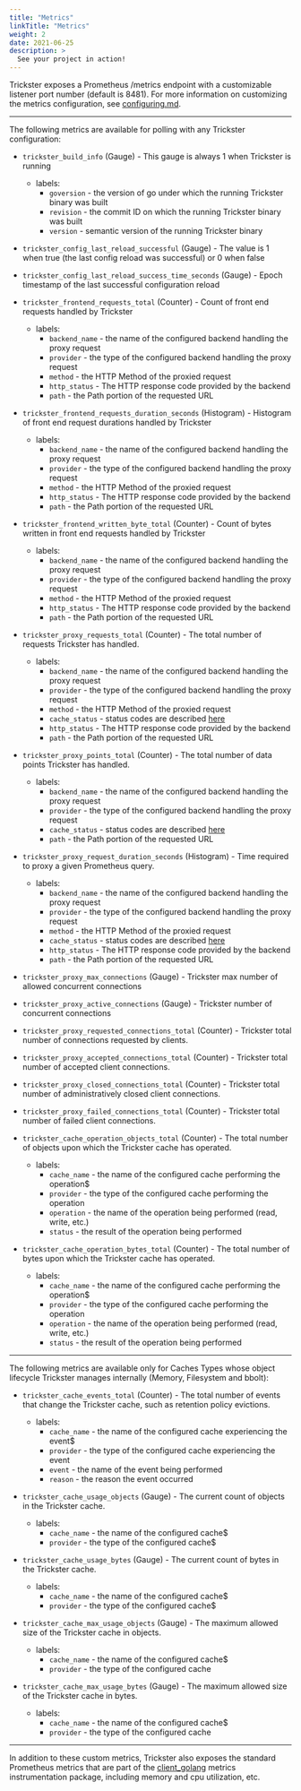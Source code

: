 ```yaml
---
title: "Metrics"
linkTitle: "Metrics"
weight: 2
date: 2021-06-25
description: >
  See your project in action!
---
```


Trickster exposes a Prometheus /metrics endpoint with a customizable listener port number (default is 8481). For more information on customizing the metrics configuration, see [configuring.md](configuring.md).

---

The following metrics are available for polling with any Trickster configuration:

* `trickster_build_info` (Gauge) - This gauge is always 1 when Trickster is running
  * labels:
    * `goversion` - the version of go under which the running Trickster binary was built
    * `revision` - the commit ID on which the running Trickster binary was built
    * `version` - semantic version of the running Trickster binary

* `trickster_config_last_reload_successful` (Gauge) - The value is 1 when true (the last config reload was successful) or 0 when false

* `trickster_config_last_reload_success_time_seconds` (Gauge) - Epoch timestamp of the last successful configuration reload

* `trickster_frontend_requests_total` (Counter) - Count of front end requests handled by Trickster
  * labels:
    * `backend_name` - the name of the configured backend handling the proxy request
    * `provider` - the type of the configured backend handling the proxy request
    * `method` - the HTTP Method of the proxied request
    * `http_status` - The HTTP response code provided by the backend
    * `path` - the Path portion of the requested URL

* `trickster_frontend_requests_duration_seconds` (Histogram) - Histogram of front end request durations handled by Trickster
  * labels:
    * `backend_name` - the name of the configured backend handling the proxy request
    * `provider` - the type of the configured backend handling the proxy request
    * `method` - the HTTP Method of the proxied request
    * `http_status` - The HTTP response code provided by the backend
    * `path` - the Path portion of the requested URL

* `trickster_frontend_written_byte_total` (Counter) - Count of bytes written in front end requests handled by Trickster
  * labels:
    * `backend_name` - the name of the configured backend handling the proxy request
    * `provider` - the type of the configured backend handling the proxy request
    * `method` - the HTTP Method of the proxied request
    * `http_status` - The HTTP response code provided by the backend
    * `path` - the Path portion of the requested URL

* `trickster_proxy_requests_total` (Counter) - The total number of requests Trickster has handled.
  * labels:
    * `backend_name` - the name of the configured backend handling the proxy request
    * `provider` - the type of the configured backend handling the proxy request
    * `method` - the HTTP Method of the proxied request
    * `cache_status` - status codes are described [here](./caches.md#cache-status)
    * `http_status` - The HTTP response code provided by the backend
    * `path` - the Path portion of the requested URL

* `trickster_proxy_points_total` (Counter) - The total number of data points Trickster has handled.
  * labels:
    * `backend_name` - the name of the configured backend handling the proxy request
    * `provider` - the type of the configured backend handling the proxy request
    * `cache_status` - status codes are described [here](./caches.md#cache-status)
    * `path` - the Path portion of the requested URL

* `trickster_proxy_request_duration_seconds` (Histogram) - Time required to proxy a given Prometheus query.
  * labels:
    * `backend_name` - the name of the configured backend handling the proxy request
    * `provider` - the type of the configured backend handling the proxy request
    * `method` - the HTTP Method of the proxied request
    * `cache_status` - status codes are described [here](./caches.md#cache-status)
    * `http_status` - The HTTP response code provided by the backend
    * `path` - the Path portion of the requested URL

* `trickster_proxy_max_connections` (Gauge) - Trickster max number of allowed concurrent connections

* `trickster_proxy_active_connections` (Gauge) - Trickster number of concurrent connections

* `trickster_proxy_requested_connections_total` (Counter) - Trickster total number of connections requested by clients.

* `trickster_proxy_accepted_connections_total` (Counter) - Trickster total number of accepted client connections.

* `trickster_proxy_closed_connections_total` (Counter) - Trickster total number of administratively closed client connections.

* `trickster_proxy_failed_connections_total` (Counter) - Trickster total number of failed client connections.

* `trickster_cache_operation_objects_total` (Counter) - The total number of objects upon which the Trickster cache has operated.
  * labels:
    * `cache_name` - the name of the configured cache performing the operation$
    * `provider` - the type of the configured cache performing the operation
    * `operation` - the name of the operation being performed (read, write, etc.)
    * `status` - the result of the operation being performed

* `trickster_cache_operation_bytes_total` (Counter) - The total number of bytes upon which the Trickster cache has operated.
  * labels:
    * `cache_name` - the name of the configured cache performing the operation$
    * `provider` - the type of the configured cache performing the operation
    * `operation` - the name of the operation being performed (read, write, etc.)
    * `status` - the result of the operation being performed

---

The following metrics are available only for Caches Types whose object lifecycle Trickster manages internally (Memory, Filesystem and bbolt):

* `trickster_cache_events_total` (Counter) - The total number of events that change the Trickster cache, such as retention policy evictions.
  * labels:
    * `cache_name` - the name of the configured cache experiencing the event$
    * `provider` - the type of the configured cache experiencing the event
    * `event` - the name of the event being performed
    * `reason` - the reason the event occurred

* `trickster_cache_usage_objects` (Gauge) - The current count of objects in the Trickster cache.
  * labels:
    * `cache_name` - the name of the configured cache$
    * `provider` - the type of the configured cache$

* `trickster_cache_usage_bytes` (Gauge) - The current count of bytes in the Trickster cache.
  * labels:
    * `cache_name` - the name of the configured cache$
    * `provider` - the type of the configured cache$

* `trickster_cache_max_usage_objects` (Gauge) - The maximum allowed size of the Trickster cache in objects.
  * labels:
    * `cache_name` - the name of the configured cache$
    * `provider` - the type of the configured cache

* `trickster_cache_max_usage_bytes` (Gauge) - The maximum allowed size of the Trickster cache in bytes.
  * labels:
    * `cache_name` - the name of the configured cache$
    * `provider` - the type of the configured cache

---

In addition to these custom metrics, Trickster also exposes the standard Prometheus metrics that are part of the [client_golang](https://github.com/prometheus/client_golang) metrics instrumentation package, including memory and cpu utilization, etc.
